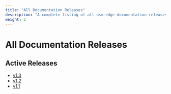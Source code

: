 ```yaml
---
title: "All Documentation Releases"
description: "A complete listing of all osm-edge documentation releases"
weight: 2
---
```


# All Documentation Releases

## Active Releases

- [v1.3](https://release-v1-3.osm-edge-docs.flomesh.io/)
- [v1.2](https://release-v1-2.osm-edge-docs.flomesh.io/)
- [v1.1](https://release-v1-1.osm-edge-docs.flomesh.io/)